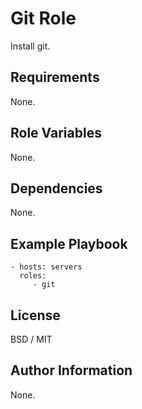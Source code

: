 Git Role
=========

Install git.

Requirements
------------

None.

Role Variables
--------------

None.

Dependencies
------------

None.

Example Playbook
----------------

```
- hosts: servers
  roles:
     - git
```

License
-------

BSD / MIT

Author Information
------------------

None.
